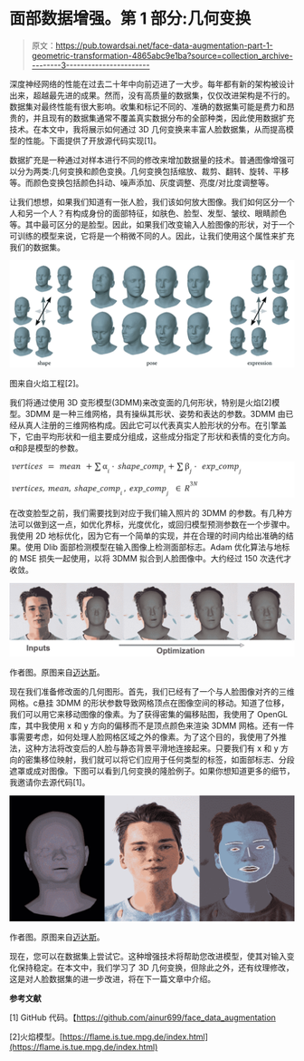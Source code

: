 # 面部数据增强。第 1 部分:几何变换

> 原文：<https://pub.towardsai.net/face-data-augmentation-part-1-geometric-transformation-4865abc9e1ba?source=collection_archive---------3----------------------->

深度神经网络的性能在过去二十年中向前迈进了一大步。每年都有新的架构被设计出来，超越最先进的成果。然而，没有高质量的数据集，仅仅改进架构是不行的。数据集对最终性能有很大影响。收集和标记不同的、准确的数据集可能是费力和昂贵的，并且现有的数据集通常不覆盖真实数据分布的全部种类，因此使用数据扩充技术。在本文中，我将展示如何通过 3D 几何变换来丰富人脸数据集，从而提高模型的性能。下面提供了开放源代码实现[1]。

数据扩充是一种通过对样本进行不同的修改来增加数据量的技术。普通图像增强可以分为两类:几何变换和颜色变换。几何变换包括缩放、裁剪、翻转、旋转、平移等。而颜色变换包括颜色抖动、噪声添加、灰度调整、亮度/对比度调整等。

让我们想想，如果我们知道有一张人脸，我们该如何放大图像。我们如何区分一个人和另一个人？有构成身份的面部特征，如肤色、脸型、发型、皱纹、眼睛颜色等。其中最可区分的是脸型。因此，如果我们改变输入人脸图像的形状，对于一个可训练的模型来说，它将是一个稍微不同的人。因此，让我们使用这个属性来扩充我们的数据集。

![](img/cbe1b53300dd955213b5877fc1a354c8.png)

图来自火焰工程[2]。

我们将通过使用 3D 变形模型(3DMM)来改变面的几何形状，特别是火焰[2]模型。3DMM 是一种三维网格，具有操纵其形状、姿势和表达的参数。3DMM 由已经从真人注册的三维网格构成。因此它可以代表真实人脸形状的分布。在引擎盖下，它由平均形状和一组主要成分组成，这些成分指定了形状和表情的变化方向。α和β是模型的参数。

![](img/5a415bb8faa4af89b9ef6c96deec35cf.png)

在改变脸型之前，我们需要找到对应于我们输入照片的 3DMM 的参数。有几种方法可以做到这一点，如优化界标，光度优化，或回归模型预测参数在一个步骤中。我使用 2D 地标优化，因为它有一个简单的实现，并在合理的时间内给出准确的结果。使用 Dlib 面部检测模型在输入图像上检测面部标志。Adam 优化算法与地标的 MSE 损失一起使用，以将 3DMM 拟合到人脸图像中。大约经过 150 次迭代才收敛。

![](img/6deb4b6358f6647683bacb0a5c51b35a.png)

作者图。原图来自[迈达斯](https://unsplash.com/@midashofstra)。

现在我们准备修改面的几何图形。首先，我们已经有了一个与人脸图像对齐的三维网格。с悬挂 3DMM 的形状参数导致网格顶点在图像空间的移动。知道了位移，我们可以用它来移动图像的像素。为了获得密集的偏移贴图，我使用了 OpenGL 库，其中我使用 x 和 y 方向的偏移而不是顶点颜色来渲染 3DMM 网格。还有一件事需要考虑，如何处理人脸网格区域之外的像素。为了这个目的，我使用了外推法，这种方法将改变后的人脸与静态背景平滑地连接起来。只要我们有 x 和 y 方向的密集移位映射，我们就可以将它们应用于任何类型的标签，如面部标志、分段遮罩或成对图像。下图可以看到几何变换的隆脸例子。如果你想知道更多的细节，我邀请你去源代码[1]。

![](img/aba8290825c6f91309a5aee5a4d637af.png)

作者图。原图来自[迈达斯](https://unsplash.com/@midashofstra)。

现在，您可以在数据集上尝试它。这种增强技术将帮助您改进模型，使其对输入变化保持稳定。在本文中，我们学习了 3D 几何变换，但除此之外，还有纹理修改，这是对人脸数据集的进一步改进，将在下一篇文章中介绍。

**参考文献**

[1] GitHub 代码。【https://github.com/ainur699/face_data_augmentation 

[2]火焰模型。[https://flame.is.tue.mpg.de/index.html](https://flame.is.tue.mpg.de/index.html)